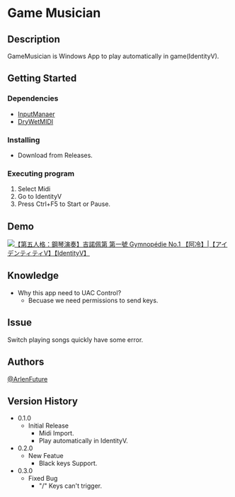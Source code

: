 # Game Musician

## Description

GameMusician is Windows App to play automatically in game(IdentityV).

## Getting Started

### Dependencies

* [InputManaer](https://www.codeproject.com/Articles/117657/InputManager-library-Track-user-input-and-simulate)
* [DryWetMIDI](https://github.com/melanchall/drywetmidi)

### Installing

* Download from Releases.

### Executing program

1. Select Midi
2. Go to IdentityV
3. Press Ctrl+F5 to Start or Pause.

## Demo

[![【第五人格：鋼琴演奏】吉諾佩第 第一號 Gymnopédie No.1 【阿冷】|【アイデンティティⅤ】【IdentityV】](https://img.youtube.com/vi/2SgY3JhA210/0.jpg)](https://www.youtube.com/watch?v=2SgY3JhA210)


## Knowledge

* Why this app need to UAC Control?
    * Becuase we need permissions to send keys.

## Issue

Switch playing songs quickly have some error.

## Authors

[@ArlenFuture](https://www.facebook.com/ArlenFuture)

## Version History

* 0.1.0
    * Initial Release
        * Midi Import.
        * Play automatically in IdentityV.
* 0.2.0
    * New Featue
       * Black keys Support. 
* 0.3.0
    * Fixed Bug
       * "/" Keys can't trigger. 
